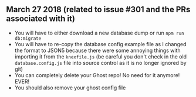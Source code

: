 ## March 27 2018 (related to issue #301 and the PRs associated with it)
- You will have to either download a new database dump or run `npm run db:migrate`
- You will have to re-copy the database config example file as I changed the format to JSON5 because there were some annoying things with importing it from the `knexfile.js` (be careful you don't check in the old `database.config.js` file into source control as it is no longer ignored by git)
- You can completely delete your Ghost repo! No need for it anymore! EVER!
- You should also remove your ghost config file
